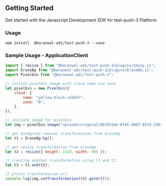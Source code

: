 ## Getting Started

Get started with the Javascript Development SDK for test-push-3 Platform

### Usage

```
npm install  @baranwal-adi/test-push-3 --save
```

### Sample Usage - ApplicationClient

```javascript
import { resize } from "@baranwal-adi/test-push-3/plugins/Sharp.js";
import EraseBg from "@baranwal-adi/test-push-3/plugins/EraseBG.js";
import Pixelbin from "@baranwal-adi/test-push-3";

// intiate pixelbin image with cloud name and zone
let pixelbin = new Pixelbin({
    cloud: {
        name: "yellow-block-cd3e57",
        zone: "0",
    },
});

// initiate image for pixelbin
let img = pixelbin.image("uploads/original/0b7b31de-6fa5-4883-92fd-23843ce3e286.jpeg");

// get backgroud removal transformation from erasebg.
let t1 = EraseBg.bg();

// get resize transformation from erasebg.
let t2 = resize({ height: 1143, width: 995 });

// creating another transformation using t1 and t2.
let t3 = t1.and(t2);

// prints transformation url.
console.log(img.setTransformation(t3).getUrl());
```
